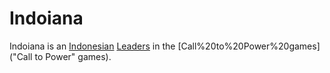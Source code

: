 # Indoiana

Indoiana is an [Indonesian](Indonesian) [Leaders](leader) in the [Call%20to%20Power%20games]("Call to Power" games).